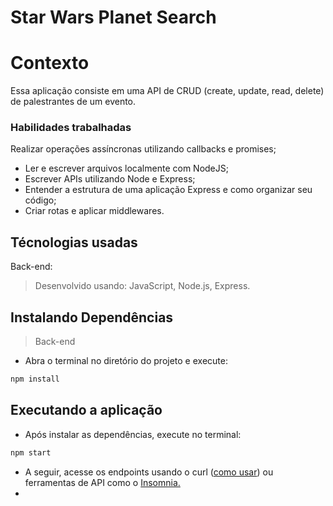 # Star Wars Planet Search

# Contexto
Essa aplicação consiste em uma API de CRUD (create, update, read, delete) de palestrantes de um evento. 

### Habilidades trabalhadas
Realizar operações assíncronas utilizando callbacks e promises;
* Ler e escrever arquivos localmente com NodeJS;
* Escrever APIs utilizando Node e Express;
* Entender a estrutura de uma aplicação Express e como organizar seu código;
* Criar rotas e aplicar middlewares.


## Técnologias usadas

Back-end:
> Desenvolvido usando: JavaScript, Node.js, Express.


## Instalando Dependências

> Back-end

* Abra o terminal no diretório do projeto e execute:

```bash
npm install
``` 
## Executando a aplicação

* Após instalar as dependências, execute no terminal:

```bash
npm start
``` 

* A seguir, acesse os endpoints usando o curl ([como usar](https://www.campuscode.com.br/conteudos/comandos-curl-para-testar-requisicoes-api)) ou ferramentas de API como o [Insomnia.](https://insomnia.rest/)
* 
